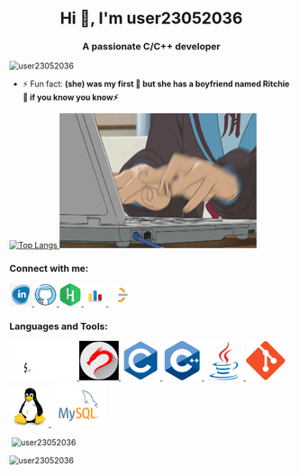 <h1 align="center">Hi 👋, I'm user23052036</h1>
<h3 align="center">A passionate C/C++ developer</h3>

<p align="left"> 
  <img src="https://komarev.com/ghpvc/?username=user23052036&label=Profile%20views&color=FF7F7F&style=flat" alt="user23052036" width="120" height="30"/> 
</p>

- ⚡ Fun fact: **(she) was my first 💞️ but she has a boyfriend named Ritchie👀 if you know you know⚡**

<p align="left">
  <a href="https://github.com/anuraghazra/github-readme-stats">
    <img src="https://github-readme-stats.vercel.app/api/top-langs/?username=user23052036&langs_count=7" alt="Top Langs" />
  </a>
  <img src="/images/3AyY.gif" alt="Typing GIF" width="350" height="240" />
</p>

<h3 align="left">Connect with me:</h3>
<p align="left">
  <a href="https://www.linkedin.com/in/nomad2036" target="blank">
    <img src="/images/linkedin.jpg" alt="LinkedIn" height="40" width="40" />
  </a>
  <a href="https://github.com/user23052036" target="blank">
    <img src="/images/github.png" alt="GitHub" height="40" width="40" />
  </a>
  <a href="https://www.hackerrank.com/user23052036" target="blank">
    <img src="/images/hackerrank.webp" alt="HackerRank" height="40" width="40" />
  </a>
  <a href="https://www.codeforces.com/profile/user23052036" target="blank">
    <img src="/images/codeforces.png" alt="Codeforces" height="40" width="40" />
  </a>
  <a href="https://www.leetcode.com/user23052036" target="blank">
    <img src="/images/leetcode.png" alt="LeetCode" height="40" width="40" />
  </a>
</p>

<h3 align="left">Languages and Tools:</h3>
<p align="left">
  <a href="https://www.gnu.org/software/bash/" target="_blank" rel="noreferrer">
    <img src="/images/bash.png" alt="Bash" width="120" height="70" />
  </a>
  <a href="https://www.kali.org/" target="_blank" rel="noreferrer">
    <img src="/images/kali.jpg" alt="Kali" width="70" height="70" />
  </a>
  <a href="https://www.cprogramming.com/" target="_blank" rel="noreferrer">
    <img src="https://raw.githubusercontent.com/devicons/devicon/master/icons/c/c-original.svg" alt="C" width="70" height="70" />
  </a>
  <a href="https://www.w3schools.com/cpp/" target="_blank" rel="noreferrer">
    <img src="https://raw.githubusercontent.com/devicons/devicon/master/icons/cplusplus/cplusplus-original.svg" alt="C++" width="70" height="70" />
  </a>
  <a href="https://www.java.com/en/" target="_blank" rel="noreferrer">
    <img src="https://raw.githubusercontent.com/devicons/devicon/master/icons/java/java-original.svg" alt="Java" width="70" height="70" />
  </a>
  <a href="https://git-scm.com/" target="_blank" rel="noreferrer">
    <img src="https://raw.githubusercontent.com/devicons/devicon/master/icons/git/git-original.svg" alt="Git" width="70" height="70" />
  </a>
  <a href="https://www.linux.org/" target="_blank" rel="noreferrer">
    <img src="https://raw.githubusercontent.com/devicons/devicon/master/icons/linux/linux-original.svg" alt="Linux" width="70" height="70" />
  </a>
  <a href="https://www.mysql.com/" target="_blank" rel="noreferrer">
    <img src="/images/mysql.png" alt="MySQL" width="100" height="80" />
  </a>
</p>

<p>&nbsp;<img align="center" src="https://github-readme-stats.vercel.app/api?username=user23052036&show_icons=true&locale=en" alt="user23052036" /></p>

<p><img align="center" src="https://github-readme-streak-stats.herokuapp.com/?user=user23052036&" alt="user23052036" /></p>
